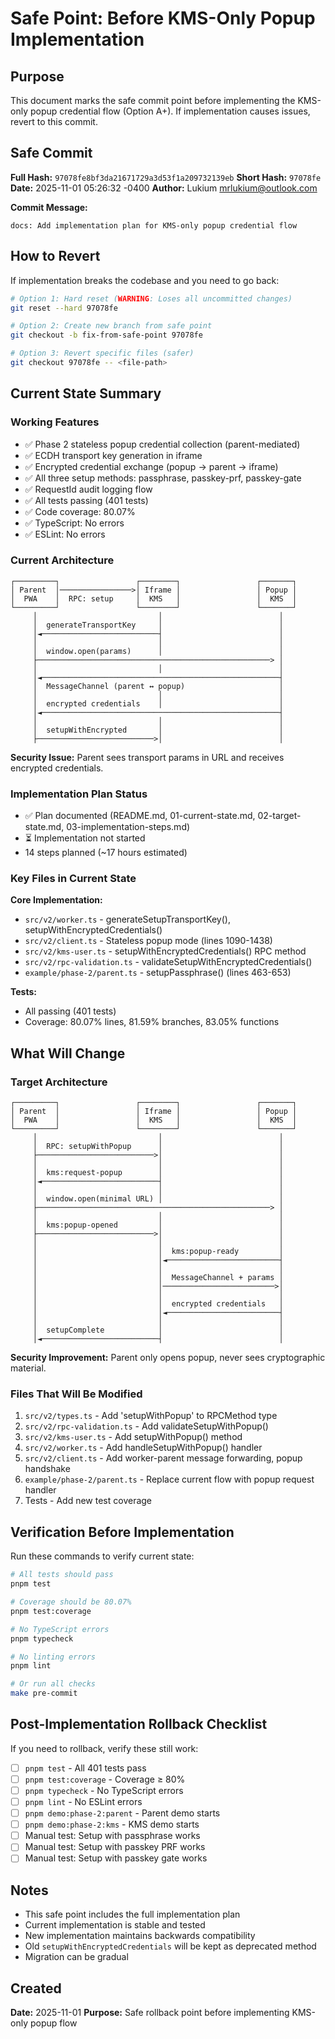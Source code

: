 # Safe Point: Before KMS-Only Popup Implementation

## Purpose

This document marks the safe commit point before implementing the KMS-only popup credential flow (Option A+). If implementation causes issues, revert to this commit.

## Safe Commit

**Full Hash:** `97078fe8bf3da21671729a3d53f1a209732139eb`
**Short Hash:** `97078fe`
**Date:** 2025-11-01 05:26:32 -0400
**Author:** Lukium <mrlukium@outlook.com>

**Commit Message:**
```
docs: Add implementation plan for KMS-only popup credential flow
```

## How to Revert

If implementation breaks the codebase and you need to go back:

```bash
# Option 1: Hard reset (WARNING: Loses all uncommitted changes)
git reset --hard 97078fe

# Option 2: Create new branch from safe point
git checkout -b fix-from-safe-point 97078fe

# Option 3: Revert specific files (safer)
git checkout 97078fe -- <file-path>
```

## Current State Summary

### Working Features
- ✅ Phase 2 stateless popup credential collection (parent-mediated)
- ✅ ECDH transport key generation in iframe
- ✅ Encrypted credential exchange (popup → parent → iframe)
- ✅ All three setup methods: passphrase, passkey-prf, passkey-gate
- ✅ RequestId audit logging flow
- ✅ All tests passing (401 tests)
- ✅ Code coverage: 80.07%
- ✅ TypeScript: No errors
- ✅ ESLint: No errors

### Current Architecture
```
┌─────────┐                 ┌────────┐                 ┌───────┐
│ Parent  │────────────────>│ Iframe │                 │ Popup │
│  PWA    │  RPC: setup     │  KMS   │                 │  KMS  │
└─────────┘                 └────────┘                 └───────┘
     │                           │                          │
     │  generateTransportKey     │                          │
     │◄──────────────────────────┤                          │
     │                           │                          │
     │  window.open(params)      │                          │
     ├────────────────────────────────────────────────────> │
     │                           │                          │
     │◄─────────────────────────────────────────────────────┤
     │  MessageChannel (parent ↔ popup)                     │
     │                           │                          │
     │  encrypted credentials    │                          │
     │◄─────────────────────────────────────────────────────┤
     │                           │                          │
     │  setupWithEncrypted       │                          │
     ├──────────────────────────>│                          │
```

**Security Issue:** Parent sees transport params in URL and receives encrypted credentials.

### Implementation Plan Status
- ✅ Plan documented (README.md, 01-current-state.md, 02-target-state.md, 03-implementation-steps.md)
- ⏳ Implementation not started
- 14 steps planned (~17 hours estimated)

### Key Files in Current State

**Core Implementation:**
- `src/v2/worker.ts` - generateSetupTransportKey(), setupWithEncryptedCredentials()
- `src/v2/client.ts` - Stateless popup mode (lines 1090-1438)
- `src/v2/kms-user.ts` - setupWithEncryptedCredentials() RPC method
- `src/v2/rpc-validation.ts` - validateSetupWithEncryptedCredentials()
- `example/phase-2/parent.ts` - setupPassphrase() (lines 463-653)

**Tests:**
- All passing (401 tests)
- Coverage: 80.07% lines, 81.59% branches, 83.05% functions

## What Will Change

### Target Architecture
```
┌─────────┐                 ┌────────┐                 ┌───────┐
│ Parent  │                 │ Iframe │                 │ Popup │
│  PWA    │                 │  KMS   │                 │  KMS  │
└─────────┘                 └────────┘                 └───────┘
     │                           │                          │
     │  RPC: setupWithPopup      │                          │
     ├──────────────────────────>│                          │
     │                           │                          │
     │  kms:request-popup        │                          │
     │◄──────────────────────────┤                          │
     │                           │                          │
     │  window.open(minimal URL) │                          │
     ├────────────────────────────────────────────────────> │
     │                           │                          │
     │  kms:popup-opened         │                          │
     ├──────────────────────────>│                          │
     │                           │                          │
     │                           │  kms:popup-ready         │
     │                           │◄─────────────────────────┤
     │                           │                          │
     │                           │  MessageChannel + params │
     │                           │─────────────────────────>│
     │                           │                          │
     │                           │  encrypted credentials   │
     │                           │◄─────────────────────────┤
     │                           │                          │
     │  setupComplete            │                          │
     │◄──────────────────────────┤                          │
```

**Security Improvement:** Parent only opens popup, never sees cryptographic material.

### Files That Will Be Modified
1. `src/v2/types.ts` - Add 'setupWithPopup' to RPCMethod type
2. `src/v2/rpc-validation.ts` - Add validateSetupWithPopup()
3. `src/v2/kms-user.ts` - Add setupWithPopup() method
4. `src/v2/worker.ts` - Add handleSetupWithPopup() handler
5. `src/v2/client.ts` - Add worker-parent message forwarding, popup handshake
6. `example/phase-2/parent.ts` - Replace current flow with popup request handler
7. Tests - Add new test coverage

## Verification Before Implementation

Run these commands to verify current state:

```bash
# All tests should pass
pnpm test

# Coverage should be 80.07%
pnpm test:coverage

# No TypeScript errors
pnpm typecheck

# No linting errors
pnpm lint

# Or run all checks
make pre-commit
```

## Post-Implementation Rollback Checklist

If you need to rollback, verify these still work:
- [ ] `pnpm test` - All 401 tests pass
- [ ] `pnpm test:coverage` - Coverage ≥ 80%
- [ ] `pnpm typecheck` - No TypeScript errors
- [ ] `pnpm lint` - No ESLint errors
- [ ] `pnpm demo:phase-2:parent` - Parent demo starts
- [ ] `pnpm demo:phase-2:kms` - KMS demo starts
- [ ] Manual test: Setup with passphrase works
- [ ] Manual test: Setup with passkey PRF works
- [ ] Manual test: Setup with passkey gate works

## Notes

- This safe point includes the full implementation plan
- Current implementation is stable and tested
- New implementation maintains backwards compatibility
- Old `setupWithEncryptedCredentials` will be kept as deprecated method
- Migration can be gradual

## Created

**Date:** 2025-11-01
**Purpose:** Safe rollback point before implementing KMS-only popup flow
